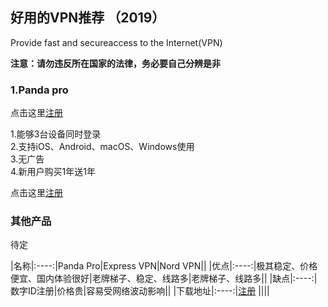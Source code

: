 






## 好用的VPN推荐 （2019）


Provide fast and secureaccess to the Internet(VPN)

**注意：请勿违反所在国家的法律，务必要自己分辨是非**

### 1.Panda pro 

点击这里[注册](https://www.superpanda.pw/purchase?status=register&invitationCode=5LpaDHHTnkD7EoVejPaQCg%3D%3D
)

1.能够3台设备同时登录   
2.支持iOS、Android、macOS、Windows使用    
3.无广告   
4.新用户购买1年送1年  

点击这里[注册](https://www.superpanda.pw/purchase?status=register&invitationCode=5LpaDHHTnkD7EoVejPaQCg%3D%3D
)   
### 其他产品
待定

|名称|:----:|Panda Pro|Express VPN|Nord VPN||
|优点|:----:|极其稳定、价格便宜、国内体验很好|老牌梯子、稳定、线路多|老牌梯子、线路多||
|缺点|:----:|数字ID注册|价格贵|容易受网络波动影响||
|下载地址|:----:|[注册](https://www.superpanda.pw/purchase?status=register&invitationCode=5LpaDHHTnkD7EoVejPaQCg%3D%3D
)   ||||
